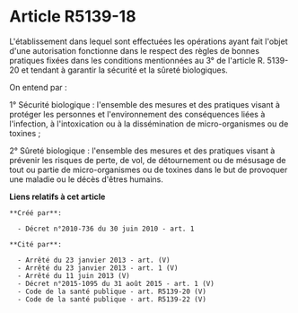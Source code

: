 # Article R5139-18

L'établissement dans lequel sont effectuées les opérations ayant fait l'objet d'une autorisation fonctionne dans le respect
des règles de bonnes pratiques fixées dans les conditions mentionnées au 3° de l'article R. 5139-20 et tendant à garantir la
sécurité et la sûreté biologiques. 

On entend par : 

1° Sécurité biologique : l'ensemble des mesures et des pratiques visant à protéger les personnes et l'environnement des
conséquences liées à l'infection, à l'intoxication ou à la dissémination de micro-organismes ou de toxines ; 

2° Sûreté biologique : l'ensemble des mesures et des pratiques visant à prévenir les risques de perte, de vol, de
détournement ou de mésusage de tout ou partie de micro-organismes ou de toxines dans le but de provoquer une maladie ou le
décès d'êtres humains.

**Liens relatifs à cet article**

	**Créé par**:

	  - Décret n°2010-736 du 30 juin 2010 - art. 1

	**Cité par**:

	  - Arrêté du 23 janvier 2013 - art. (V)
	  - Arrêté du 23 janvier 2013 - art. 1 (V)
	  - Arrêté du 11 juin 2013 (V)
	  - Décret n°2015-1095 du 31 août 2015 - art. 1 (V)
	  - Code de la santé publique - art. R5139-20 (V)
	  - Code de la santé publique - art. R5139-22 (V)
